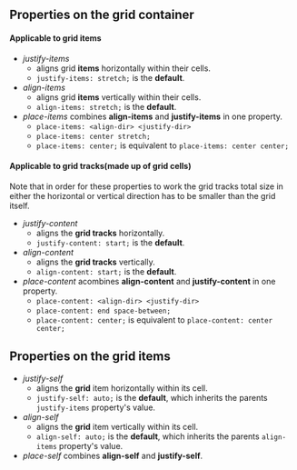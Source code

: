 ## Properties on the grid container

#### Applicable to grid items
- *justify-items* 
	- aligns grid **items** horizontally within their cells. 
    - `justify-items: stretch;` is the **default**.
- *align-items* 
	- aligns grid **items** vertically within their cells. 
	- `align-items: stretch;` is the **default**.
- *place-items* combines **align-items** and **justify-items** in one property. 
	- `place-items: <align-dir> <justify-dir>`
    - `place-items: center stretch;` 
	- `place-items: center;` is equivalent to `place-items: center center;`

#### Applicable to grid tracks(made up of grid cells)
Note that in order for these properties to work the grid tracks total size in either the horizontal or vertical direction has to be smaller than the grid itself.
- *justify-content* 
	- aligns the **grid tracks** horizontally. 
	- `justify-content: start;` is the **default**.
- *align-content* 
	- aligns the **grid tracks** vertically. 
	- `align-content: start;` is the **default**.
- *place-content* acombines **align-content** and **justify-content** in one property.
	- `place-content: <align-dir> <justify-dir>`
	- `place-content: end space-between;`
	- `place-content: center;` is equivalent to `place-content: center center;`

## Properties on the grid items
- *justify-self* 
	- aligns the **grid** item horizontally within its cell. 
	- `justify-self: auto;` is the **default**, which inherits the parents `justify-items` property's value.
- *align-self* 
	- aligns the **grid** item vertically within its cell. 
	- `align-self: auto;` is the **default**, which inherits the parents `align-items` property's value.
- *place-self* combines **align-self** and **justify-self**. 
